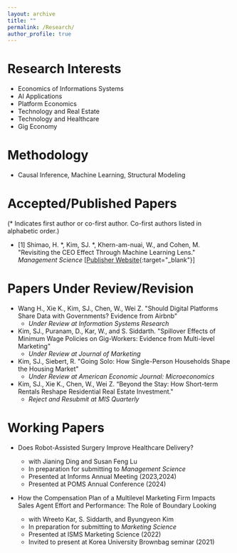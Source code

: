```yaml
---
layout: archive
title: ""
permalink: /Research/
author_profile: true
---
```




Research Interests 
======
* Economics of Informations Systems
* AI Applications
* Platform Economics
* Technology and Real Estate
* Technology and Healthcare
* Gig Economy

Methodology 
======
* Causal Inference, Machine Learning, Structural Modeling
  
Accepted/Published Papers
======
(* Indicates first author or co-first author. Co-first authors listed in alphabetic order.)
* [1]  Shimao, H. *, Kim, SJ. *, Khern-am-nuai, W., and Cohen, M. "Revisiting the CEO Effect Through Machine Learning Lens." _Management Science_
[[Publisher Website](https://pubsonline.informs.org/doi/full/10.1287/mnsc.2023.03625){:target="_blank"}]


Papers Under Review/Revision
======   
* Wang H., Xie K., Kim, SJ., Chen, W., Wei Z. "Should Digital Platforms Share Data with Governments? Evidence from Airbnb"
   * _Under Review at Information Systems Research_ 
* Kim, SJ., Puranam, D., Kar, W., and S. Siddarth. "Spillover Effects of Minimum Wage Policies on Gig-Workers: Evidence from Multi-level Marketing"
   * _Under Review at Journal of Marketing_  
* Kim, SJ., Siebert, R. "Going Solo: How Single-Person Households Shape the Housing Market"
   * _Under Review at American Economic Journal: Microeconomics_  
* Kim, SJ., Xie K., Chen, W., Wei Z. “Beyond the Stay: How Short-term Rentals Reshape Residential Real Estate Investment."
   * _Reject and Resubmit at MIS Quarterly_
   
Working Papers
======      
* Does Robot-Assisted Surgery Improve Healthcare Delivery?
  * with Jianing Ding and Susan Feng Lu
  * In preparation for submitting to _Management Science_
  * Presented at Informs Annual Meeting (2023,2024)
  * Presented at POMS Annual Conference (2024)
     
* How the Compensation Plan of a Multilevel Marketing Firm Impacts Sales Agent Effort and Performance: The Role of Boundary Looking  
  * with Wreeto Kar, S. Siddarth, and Byungyeon Kim
  * In preparation for submitting to _Marketing Science_
  * Presented at ISMS Marketing Science (2022)
  * Invited to present at Korea University Brownbag seminar (2021)
